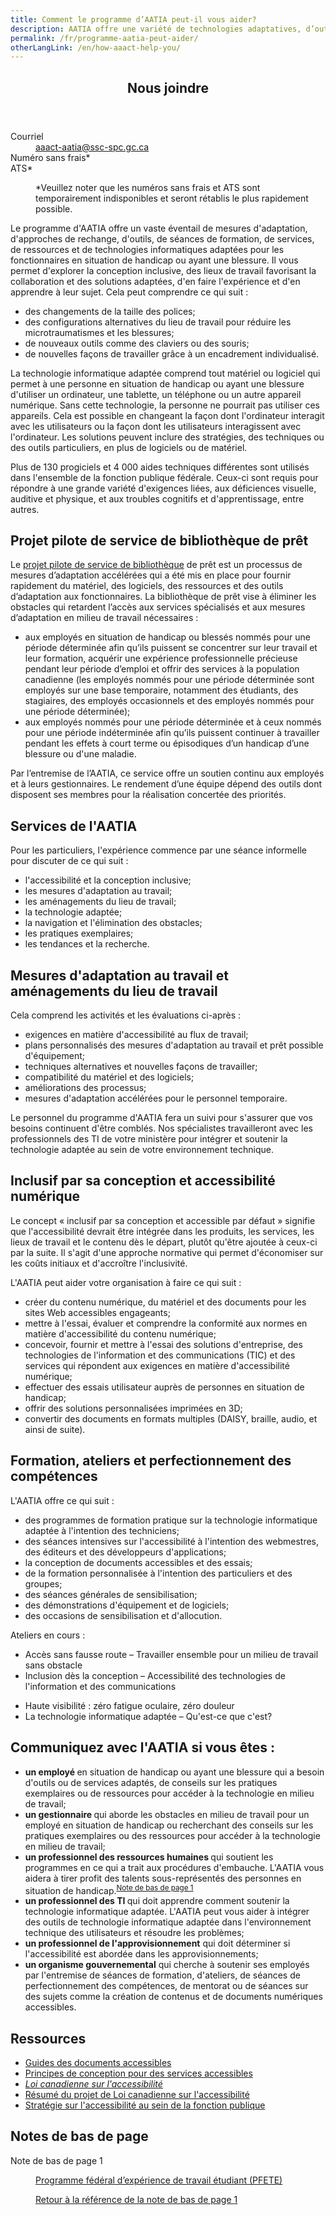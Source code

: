 ```yaml
---
title: Comment le programme d’AATIA peut-il vous aider?
description: AATIA offre une variété de technologies adaptatives, d’outils et de services pour aider les employés de la fonction publique ayant des incapacités ou des blessures. Il propose des adaptations telles que des changements de taille de police, des configurations ergonomiques et de nouvelles méthodes de travail grâce à un coaching individualisé. Le programme prend en charge plus de 130 logiciels et 4000 aides techniques pour répondre à divers besoins. Le projet pilote de la bibliothèque de prêt accélère les accommodements, fournissant rapidement du matériel et des logiciels adaptatifs. AATIA offre également des formations, des ateliers et des ressources sur l’accessibilité, la conception inclusive et la création de contenu numérique.
permalink: /fr/programme-aatia-peut-aider/
otherLangLink: /en/how-aaact-help-you/
---
```


<div class="row">
		<div class="col-xs-12 col-md-4 pull-right">
				<section class="panel panel-primary">
						<header class="panel-heading">
								<h2 class="panel-title">Nous joindre</h2>
						</header>
						<div class="panel-body">
								<dl class="mrgn-bttm-0">
										<dt>Courriel</dt>
										<dd><a href="mailto:aaact-aatia@ssc-spc.gc.ca">aaact-aatia@ssc-spc.gc.ca</a></dd>
										<dt>Numéro sans frais*</dt>
										<dt>ATS*</dt>
										<dd>
												<p class="small">*Veuillez noter que les numéros sans frais et ATS sont temporairement indisponibles et seront rétablis le plus rapidement possible.</p>
										</dd>
								</dl>
						</div>
				</section>
		</div>
		<div class="mrgn-lft-md mrgn-rght-md">
				<p>Le programme d'AATIA offre un vaste éventail de mesures d'adaptation, d'approches de rechange, d'outils, de séances de formation, de services, de ressources et de technologies informatiques adaptées pour les fonctionnaires en situation de handicap ou ayant une blessure. Il vous permet d'explorer la conception inclusive, des lieux de travail favorisant la collaboration et des solutions adaptées, d'en faire l'expérience et d'en apprendre à leur sujet. Cela peut comprendre ce qui suit :</p>
				<ul>
						<li>des changements de la taille des polices; </li>
						<li>des configurations alternatives du lieu de travail pour réduire les microtraumatismes et les blessures;</li>
						<li>de nouveaux outils comme des claviers ou des souris;</li>
						<li>de nouvelles façons de travailler grâce à un encadrement individualisé. </li>
				</ul>
				<p>La technologie informatique adaptée comprend tout matériel ou logiciel qui permet à une personne en situation de handicap ou ayant une blessure d'utiliser un ordinateur, une tablette, un téléphone ou un autre appareil numérique. Sans cette technologie, la personne ne pourrait pas utiliser ces appareils. Cela est possible en changeant la façon dont l'ordinateur interagit avec les utilisateurs ou la façon dont les utilisateurs interagissent avec l'ordinateur. Les solutions peuvent inclure des stratégies, des techniques ou des outils particuliers, en plus de logiciels ou de matériel.</p>
				<p>Plus de 130 progiciels et 4 000 aides techniques différentes sont utilisés dans l'ensemble de la fonction publique fédérale. Ceux-ci sont requis pour répondre à une grande variété d'exigences liées, aux déficiences visuelle, auditive et physique, et aux troubles cognitifs et d'apprentissage, entre autres.</p>
				<h2>Projet pilote de service de bibliothèque de prêt</h2>
				<p>Le <a href="/fr/services-partages/organisation/programme-aatia/projet-pilote-service-bibliotheque-pret.html">projet pilote de service de bibliothèque</a> de prêt est un processus de mesures d’adaptation accélérées qui a été mis en place pour fournir rapidement du matériel, des logiciels, des ressources et des outils d’adaptation aux fonctionnaires. La bibliothèque de prêt vise à éliminer les obstacles qui retardent l’accès aux services spécialisés et aux mesures d’adaptation en milieu de travail nécessaires :</p>
				<ul class="lst-spcd">
						<li>aux employés en situation de handicap ou blessés nommés pour une période déterminée afin qu’ils puissent se concentrer sur leur travail et leur formation, acquérir une expérience professionnelle précieuse pendant leur période d’emploi et offrir des services à la population canadienne (les employés nommés pour une période déterminée sont employés sur une base temporaire, notamment des étudiants, des stagiaires, des employés occasionnels et des employés nommés pour une période déterminée);</li>
						<li>aux employés nommés pour une période déterminée et à ceux nommés pour une période indéterminée afin qu’ils puissent continuer à travailler pendant les effets à court terme ou épisodiques d’un handicap d’une blessure ou d'une maladie.</li>
				</ul>
				<p>Par l’entremise de l’AATIA, ce service offre un soutien continu aux employés et à leurs gestionnaires. Le rendement d’une équipe dépend des outils dont disposent ses membres pour la réalisation concertée des priorités.</p>
				<h2>Services de l'AATIA </h2>
				<p>Pour les particuliers, l'expérience commence par une séance informelle pour discuter de ce qui suit :</p>
				<ul>
						<li>l'accessibilité et la conception inclusive; </li>
						<li>les mesures d'adaptation au travail; </li>
						<li>les aménagements du lieu de travail;</li>
						<li>la technologie adaptée; </li>
						<li>la navigation et l'élimination des obstacles;</li>
						<li>les pratiques exemplaires;</li>
						<li>les tendances et la recherche.</li>
				</ul>
				<h2>Mesures d'adaptation au travail et aménagements du lieu de travail</h2>
				<p>Cela comprend les activités et les évaluations ci-après : </p>
				<ul>
						<li>exigences en matière d'accessibilité au flux de travail; </li>
						<li>plans personnalisés des mesures d'adaptation au travail et prêt possible d'équipement; </li>
						<li>techniques alternatives et nouvelles façons de travailler; </li>
						<li>compatibilité du matériel et des logiciels;</li>
						<li>améliorations des processus;</li>
						<li>mesures d'adaptation accélérées pour le personnel temporaire.</li>
				</ul>
				<p>Le personnel du programme d'AATIA fera un suivi pour s'assurer que vos besoins continuent d'être comblés. Nos spécialistes travailleront avec les professionnels des TI de votre ministère pour intégrer et soutenir la technologie adaptée au sein de votre environnement technique.</p>
				<h2>Inclusif par sa conception et accessibilité numérique </h2>
				<p>Le concept « inclusif par sa conception et accessible par défaut » signifie que l'accessibilité devrait être intégrée dans les produits, les services, les lieux de travail et le contenu dès le départ, plutôt qu'être ajoutée à ceux-ci par la suite. Il s'agit d'une approche normative qui permet d'économiser sur les coûts initiaux et d'accroître l'inclusivité.</p>
				<p>L'AATIA peut aider votre organisation à faire ce qui suit :</p>
				<ul>
						<li>créer du contenu numérique, du matériel et des documents pour les sites Web accessibles engageants;</li>
						<li>mettre à l'essai, évaluer et comprendre la conformité aux normes en matière d'accessibilité du contenu numérique;</li>
						<li>concevoir, fournir et mettre à l'essai des solutions d'entreprise, des technologies de l'information et des communications (TIC) et des services qui répondent aux exigences en matière d'accessibilité numérique; </li>
						<li>effectuer des essais utilisateur auprès de personnes en situation de handicap;</li>
						<li>offrir des solutions personnalisées imprimées en 3D;</li>
						<li>convertir des documents en formats multiples (DAISY, braille, audio, et ainsi de suite). </li>
				</ul>
				<h2>Formation, ateliers et perfectionnement des compétences</h2>
				<p>L'AATIA offre ce qui suit :</p>
				<ul>
						<li>des programmes de formation pratique sur la technologie informatique adaptée à l'intention des techniciens;</li>
						<li>des séances intensives sur l'accessibilité à l'intention des webmestres, des éditeurs et des développeurs d'applications;</li>
						<li>la conception de documents accessibles et des essais; </li>
						<li>de la formation personnalisée à l'intention des particuliers et des groupes;</li>
						<li>des séances générales de sensibilisation; </li>
						<li>des démonstrations d'équipement et de logiciels;</li>
						<li>des occasions de sensibilisation et d'allocution.</li>
				</ul>
				<p>Ateliers en cours :</p>
				<ul>
						<li>Accès sans fausse route – Travailler ensemble pour un milieu de travail sans obstacle </li>
						<li><a name="_Hlk54014940">Inclusion dès la conception – Accessibilité des technologies de l'information et des communications</a></li>
				</ul>
				<ul>
						<li>Haute visibilité : zéro fatigue oculaire, zéro douleur</li>
						<li>La technologie informatique adaptée – Qu'est-ce que c'est?</li>
				</ul>
				<h2>Communiquez avec l'AATIA si vous êtes :</h2>
				<ul>
						<li><strong>un employé </strong>en situation de handicap ou ayant une blessure qui a besoin d'outils ou de services adaptés, de conseils sur les pratiques exemplaires ou de ressources pour accéder à la technologie en milieu de travail;</li>
						<li><strong>un gestionnaire </strong>qui aborde les obstacles en milieu de travail pour un employé en situation de handicap ou recherchant des conseils sur les pratiques exemplaires ou des ressources pour accéder à la technologie en milieu de travail;</li>
						<li><strong>un professionnel des ressources humaines </strong>qui soutient les programmes en ce qui a trait aux procédures d'embauche. L'AATIA vous aidera à tirer profit des talents sous-représentés des personnes en situation de handicap.<sup id="fn1-rf"><a class="fn-lnk" href="#fn1"><span class="wb-inv">Note de bas de page </span>1</a></sup></li>
						<li><strong>un professionnel des TI </strong>qui doit apprendre comment soutenir la technologie informatique adaptée. L'AATIA peut vous aider à intégrer des outils de technologie informatique adaptée dans l'environnement technique des utilisateurs et résoudre les problèmes;</li>
						<li><strong>un professionnel de l'approvisionnement</strong> qui doit déterminer si l'accessibilité est abordée dans les approvisionnements;</li>
						<li><strong>un organisme gouvernemental</strong> qui cherche à soutenir ses employés par l'entremise de séances de formation, d'ateliers, de séances de perfectionnement des compétences, de mentorat ou de séances sur des sujets comme la création de contenus et de documents numériques accessibles. </li>
				</ul>
				<h2 class="h3">Ressources </h2>
				<ul type="disc">
						<li><a href="https://canada-ca.github.io/a11y/index-fr.html">Guides des documents accessibles</a></li>
						<li><a href="https://a11y.canada.ca/fr/guides/design-accessible-services/">Principes de conception pour des services accessibles</a></li>
						<li><a href="https://laws-lois.justice.gc.ca/fra/lois/A-0.6/"><em>Loi canadienne sur l'accessibilité</em></a></li>
						<li><a href="/fr/emploi-developpement-social/programmes/accessible-personnes-handicapees/loi-resume.html">Résumé du projet de Loi canadienne sur l'accessibilité</a></li>
						<li><a href="/fr/gouvernement/fonctionpublique/mieux-etre-inclusion-diversite-fonction-publique/diversite-equite-matiere-emploi/accessibilite-fonction-publique.html">Stratégie sur l'accessibilité au sein de la fonction publique</a></li>
				</ul>
				<aside class="wb-fnote" role="note">
						<h2 id="fn">Notes de bas de page</h2>
						<dl>
								<dt>Note de bas de page 1</dt>
								<dd id="fn1">
										<p><a href="https://emploisfp-psjobs.cfp-psc.gc.ca/srs-sre/page01.htm?poster=1&amp;lang=fr">Programme fédéral d’expérience de travail étudiant (PFETE)</a> </p>
										<p class="fn-rtn"><a href="#fn1-rf"><span class="wb-inv">Retour à la référence de la note de bas de page </span>1</a></p>
								</dd>
						</dl>
				</aside>
		</div>
</div>
